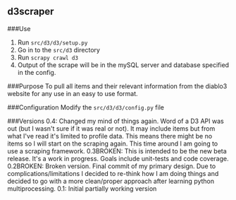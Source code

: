 d3scraper
---------

###Use
1. Run `src/d3/d3/setup.py`
1. Go in to the `src/d3` directory
1. Run `scrapy crawl d3`
1. Output of the scrape will be in the mySQL server and database specified in the config.

###Purpose
To pull all items and their relevant information from the diablo3 website for any use in an easy to use format.

###Configuration
Modify the `src/d3/d3/config.py` file

###Versions
0.4: Changed my mind of things again. Word of a D3 API was out (but I wasn't sure if it was real or not). It may include items but from what I've read it's limited to profile data. This means there might be no items so I will start on the scraping again. This time around I am going to use a scraping framework. 
0.3BROKEN: This is intended to be the new beta release. It's a work in progress. Goals include unit-tests and code coverage.
0.2BROKEN: Broken version. Final commit of my primary design. Due to complications/limitations I decided to re-think how I am doing things and decided to go with a more clean/proper approach after learning python multiprocessing.
0.1: Initial partially working version